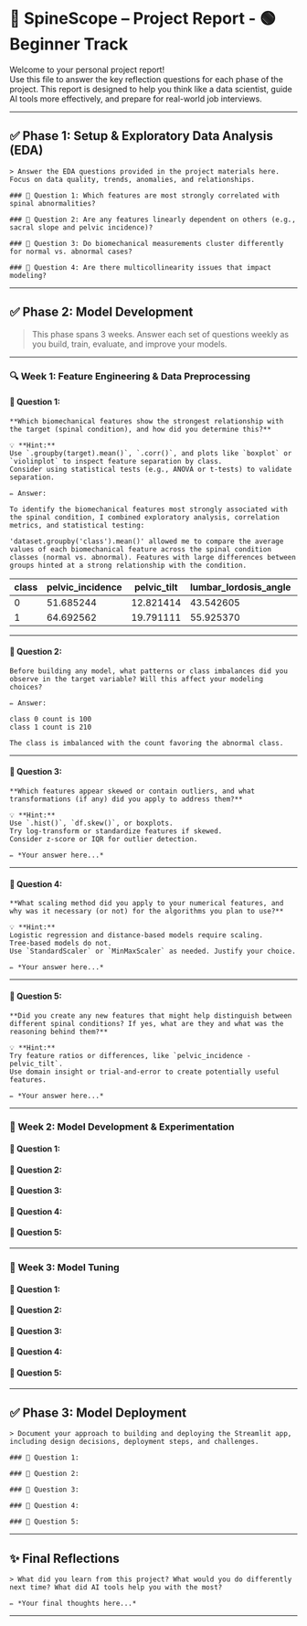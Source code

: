 # 📄 SpineScope – Project Report - 🟢 **Beginner Track**

Welcome to your personal project report!  
Use this file to answer the key reflection questions for each phase of the project. This report is designed to help you think like a data scientist, guide AI tools more effectively, and prepare for real-world job interviews.

---

## ✅ Phase 1: Setup & Exploratory Data Analysis (EDA)

    > Answer the EDA questions provided in the project materials here. Focus on data quality, trends, anomalies, and relationships.

    ### 🔑 Question 1: Which features are most strongly correlated with spinal abnormalities?

    ### 🔑 Question 2: Are any features linearly dependent on others (e.g., sacral slope and pelvic incidence)?

    ### 🔑 Question 3: Do biomechanical measurements cluster differently for normal vs. abnormal cases?

    ### 🔑 Question 4: Are there multicollinearity issues that impact modeling?

---

## ✅ Phase 2: Model Development

> This phase spans 3 weeks. Answer each set of questions weekly as you build, train, evaluate, and improve your models.

---

### 🔍 Week 1: Feature Engineering & Data Preprocessing

#### 🔑 Question 1:
    **Which biomechanical features show the strongest relationship with the target (spinal condition), and how did you determine this?**

    💡 **Hint:**  
    Use `.groupby(target).mean()`, `.corr()`, and plots like `boxplot` or `violinplot` to inspect feature separation by class.  
    Consider using statistical tests (e.g., ANOVA or t-tests) to validate separation.

    ✏️ Answer:

    To identify the biomechanical features most strongly associated with the spinal condition, I combined exploratory analysis, correlation metrics, and statistical testing:

    'dataset.groupby('class').mean()' allowed me to compare the average values of each biomechanical feature across the spinal condition classes (normal vs. abnormal). Features with large differences between groups hinted at a strong relationship with the condition.

| class | pelvic_incidence | pelvic_tilt | lumbar_lordosis_angle  | sacral_slope | pelvic_radius | degree_spondylolisthesis  |
|-------|------------------|-------------|------------------------|--------------|---------------|---------------------------|
| 0     | 51.685244        | 12.821414   | 43.542605              | 38.86383     | 123.890834    | 2.186572                  |
| 1     | 64.692562        | 19.791111   | 55.925370              | 44.90145     | 115.077713    | 37.777705                 |




---

#### 🔑 Question 2:
    Before building any model, what patterns or class imbalances did you observe in the target variable? Will this affect your modeling choices?

    ✏️ Answer:

    class 0 count is 100
    class 1 count is 210

    The class is imbalanced with the count favoring the abnormal class. 

---

#### 🔑 Question 3:
    **Which features appear skewed or contain outliers, and what transformations (if any) did you apply to address them?**  

    💡 **Hint:**  
    Use `.hist()`, `df.skew()`, or boxplots.  
    Try log-transform or standardize features if skewed.  
    Consider z-score or IQR for outlier detection.

    ✏️ *Your answer here...*

---

#### 🔑 Question 4:
    **What scaling method did you apply to your numerical features, and why was it necessary (or not) for the algorithms you plan to use?**  

    💡 **Hint:**  
    Logistic regression and distance-based models require scaling.  
    Tree-based models do not.  
    Use `StandardScaler` or `MinMaxScaler` as needed. Justify your choice.

    ✏️ *Your answer here...*

---

#### 🔑 Question 5:
    **Did you create any new features that might help distinguish between different spinal conditions? If yes, what are they and what was the reasoning behind them?**  

    💡 **Hint:**  
    Try feature ratios or differences, like `pelvic_incidence - pelvic_tilt`.  
    Use domain insight or trial-and-error to create potentially useful features.

    ✏️ *Your answer here...*

---

### 📆 Week 2: Model Development & Experimentation

#### 🔑 Question 1:

#### 🔑 Question 2:

#### 🔑 Question 3:

#### 🔑 Question 4:

#### 🔑 Question 5:

---

### 📆 Week 3: Model Tuning

#### 🔑 Question 1:

#### 🔑 Question 2:

#### 🔑 Question 3:

#### 🔑 Question 4:

#### 🔑 Question 5:

---

## ✅ Phase 3: Model Deployment

    > Document your approach to building and deploying the Streamlit app, including design decisions, deployment steps, and challenges.

    ### 🔑 Question 1:

    ### 🔑 Question 2:

    ### 🔑 Question 3:

    ### 🔑 Question 4:

    ### 🔑 Question 5:

---

## ✨ Final Reflections

    > What did you learn from this project? What would you do differently next time? What did AI tools help you with the most?

    ✏️ *Your final thoughts here...*

---
